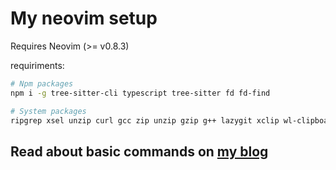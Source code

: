 # My neovim setup

Requires Neovim (>= v0.8.3)

requiriments:

```bash
# Npm packages
npm i -g tree-sitter-cli typescript tree-sitter fd fd-find

# System packages
ripgrep xsel unzip curl gcc zip unzip gzip g++ lazygit xclip wl-clipboard rustup clang
```

## Read about basic commands on [my blog](https://www.rxtsel.dev/en/blog/basic-commands-for-neovim/)

